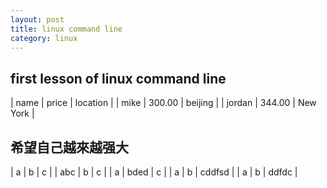 ```yaml
---
layout: post
title: linux command line
category: linux
---
```


## first lesson of linux command line

| name   | price  | location |
| mike   | 300.00 | beijing  |
| jordan | 344.00 | New York |


希望自己越來越强大
-------------------------------

| a   | b    | c      |
| abc | b    | c      |
| a   | bded | c      |
| a   | b    | cddfsd |
| a   | b    | ddfdc  |
